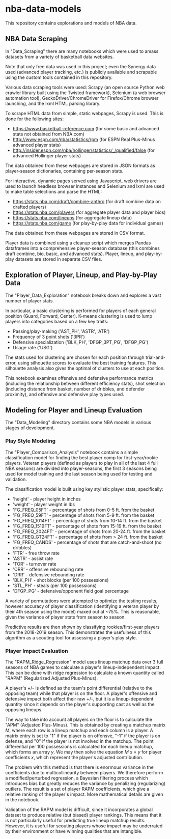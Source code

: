 # nba-data-models

This repository contains explorations and models of NBA data. 

## NBA Data Scraping

In "Data_Scraping" there are many notebooks which were used to amass datasets from a variety of basketball data websites. 

Note that only free data was used in this project; even the Synergy data used (advanced player tracking, etc.) is publicly available and scrapable using the custom tools contained in this repository.

Various data scraping tools were used: Scrapy (an open source Python web crawler library built using the Twisted framework), Selenium (a web browser automation tool), GeckoDriver/ChromeDriver for Firefox/Chrome browser launching, and the lxml HTML parsing library.

To scrape HTML data from simple, static webpages, Scrapy is used. This is done for the following sites:

* https://www.basketball-reference.com (for some basic and advanced stats not obtained from NBA.com)
* http://www.espn.com/nba/statistics/rpm (for ESPN Real Plus-Minus advanced player stats)
* http://insider.espn.com/nba/hollinger/statistics/_/qualified/false (for advanced Hollinger player stats)

The data obtained from these webpages are stored in JSON formats as player-season dictionaries, containing per-season stats.


For interactive, dynamic pages served using Javascript, web drivers are used to launch headless browser instances and Selenium and lxml are used to make table selections and parse the HTML:

* https://stats.nba.com/draft/combine-anthro (for draft combine data on drafted players)
* https://stats.nba.com/players (for aggregate player data and player bios)
* https://stats.nba.com/lineups (for aggregate lineup data)
* https://stats.nba.com/game (for play-by-play data for individual games)

The data obtained from these webpages are stored in CSV format. 


Player data is combined using a cleanup script which merges Pandas dataframes into a comprehensive player-season database (this combines draft combine, bio, basic, and advanced stats). Player, lineup, and play-by-play datasets are stored in separate CSV files.


## Exploration of Player, Lineup, and Play-by-Play Data

The "Player_Data_Exploration" notebook breaks down and explores a vast number of player stats. 

In particular, a basic clustering is performed for players of each general position (Guard, Forward, Center).
K-means clustering is used to lump players into categories based on a few key traits:

* Passing/play-making ('AST_PH', 'ASTR', 'ATR')
* Frequency of 3 point shots ('3PR')
* Defensive specialization ('BLK_PH', 'DFGP_3PT_PG', 'DFGP_PG')
* Usage rate ('USG')

The stats used for clustering are chosen for each position through trial-and-error, using silhouette scores to evaluate the best training features. This silhouette analysis also gives the optimal of clusters to use at each position.

This notebook examines offensive and defensive performance metrics (including the relationship between different efficiency stats), shot selection (including distance from basket, number of dribbles, and defender proximity), and offensive and defensive play types used.


## Modeling for Player and Lineup Evaluation

The "Data_Modeling" directory contains some NBA models in various stages of development.

### Play Style Modeling

The "Player_Comparison_Analysis" notebook contains a simple classification model for finding the best player comp for first-year/rookie players. Veteran players (defined as players to play in all of the last 4 full NBA seasons) are divided into player-seasons, the first 3 seasons being used for model training and the last season being used for testing and validation. 

The classification model is built using key stylistic player stats, specifically:
* 'height' - player height in inches
* 'weight' - player weight in lbs
* 'FG_FREQ_05FT' - percentage of shots from 0-5 ft. from the basket
* 'FG_FREQ_59FT' - percentage of shots from 5-9 ft. from the basket
* 'FG_FREQ_1014FT' - percentage of shots from 10-14 ft. from the basket
* 'FG_FREQ_1519FT' - percentage of shots from 15-19 ft. from the basket
* 'FG_FREQ_2024FT' - percentage of shots from 20-24 ft. from the basket
* 'FG_FREQ_GT24FT' - percentage of shots from > 24 ft. from the basket
* 'FG_FREQ_CANDS' - percentage of shots that are catch-and-shoot (no dribbles)
* 'FTR' - free throw rate
* 'ASTR' - assist rate
* 'TOR' - turnover rate
* 'ORR' - offensive rebounding rate
* 'DRR' - defensive rebounding rate
* 'BLK_PH' - shot blocks (per 100 possessions)
* 'STL_PH' - steals (per 100 possessions)
* 'DFGP_PG' - defensive/opponent field goal percentage

A variety of permutations were attempted to optimize the testing results, however accuracy of player classification (identifying a veteran player by their 4th season using the model) maxed out at ~75%. This is reasonable, given the variance of player stats from season to season.

Predictive results are then shown by classifying rookies/first-year players from the 2018-2019 season. This demonstrates the usefulness of this algorithm as a scouting tool for assessing a player's play style.

### Player Impact Evaluation

The "RAPM_Ridge_Regression" model uses lineup matchup data over 3 full seasons of NBA games to calculate a player's lineup-independent impact. This can be done with ridge regression to calculate a known quantity called "RAPM" (Regularized Adjusted Plus-Minus).

A player's +/- is defined as the team's point differential (relative to the opposing team) while that player is on the floor. A player's offensive and defensive impact both affect their raw +/-, but it is a lineup-dependent quantity since it depends on the player's supporting cast as well as the opposing lineups. 

The way to take into account all players on the floor is to calculate the "APM" (Adjusted Plus-Minus). This is obtained by creating a matchup matrix *M*, where each row is a lineup matchup and each column is a player. A matrix entry is set to "1" if the player is on offensve, "-1" if the player is on defense, and "0" if the player is not involved in the matchup. The point differential per 100 possessions is calculated for each lineup matchup, which forms an array *y*. We may then solve the equation *M* *x* = *y* for player coefficients *x*, which represent the player's adjusted contribution.

The problem with this method is that there is enormous variance in the coefficients due to multicollinearity between players. We therefore perform a modified/perturbed regression, a Bayesian filtering process which introduces bias but greatly reduces the variance by penalizing (regularizing) outliers. The result is a set of player RAPM coefficients, which give a relative ranking of the player's impact. More mathematical details are given in the notebook.

Validation of the RAPM model is difficult, since it incorporates a global dataset to produce relative (but biased) player rankings. This means that it is not particularly useful for predicting true lineup matchup results. However, it is useful for scouting players whose impact may be underrated by their environment or have winning qualities that are intangible.
